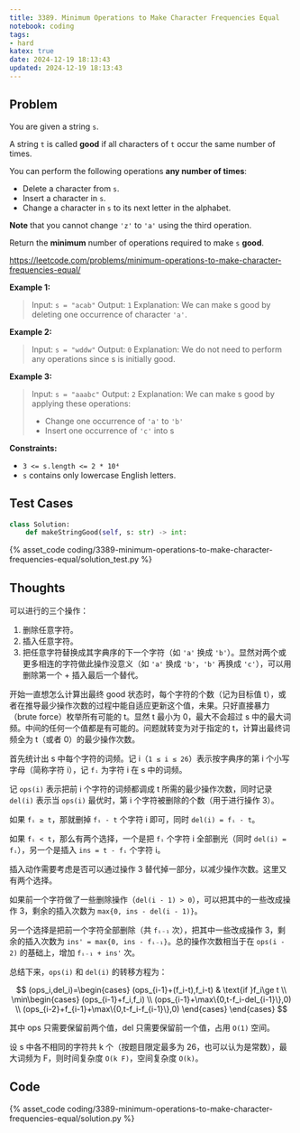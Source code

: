```yaml
---
title: 3389. Minimum Operations to Make Character Frequencies Equal
notebook: coding
tags:
- hard
katex: true
date: 2024-12-19 18:13:43
updated: 2024-12-19 18:13:43
---
```

## Problem

You are given a string `s`.

A string `t` is called **good** if all characters of `t` occur the same number of times.

You can perform the following operations **any number of times**:

- Delete a character from `s`.
- Insert a character in `s`.
- Change a character in `s` to its next letter in the alphabet.

**Note** that you cannot change `'z'` to `'a'` using the third operation.

Return the **minimum** number of operations required to make `s` **good**.

<https://leetcode.com/problems/minimum-operations-to-make-character-frequencies-equal/>

**Example 1:**

> Input: `s = "acab"`
> Output: `1`
> Explanation:
> We can make s good by deleting one occurrence of character `'a'`.

**Example 2:**

> Input: `s = "wddw"`
> Output: `0`
> Explanation:
> We do not need to perform any operations since s is initially good.

**Example 3:**

> Input: `s = "aaabc"`
> Output: `2`
> Explanation:
> We can make s good by applying these operations:
>
> - Change one occurrence of `'a'` to `'b'`
> - Insert one occurrence of `'c'` into s

**Constraints:**

- `3 <= s.length <= 2 * 10⁴`
- `s` contains only lowercase English letters.

## Test Cases

``` python
class Solution:
    def makeStringGood(self, s: str) -> int:
```

{% asset_code coding/3389-minimum-operations-to-make-character-frequencies-equal/solution_test.py %}

## Thoughts

可以进行的三个操作：

1. 删除任意字符。
2. 插入任意字符。
3. 把任意字符替换成其字典序的下一个字符（如 `'a'` 换成 `'b'`）。显然对两个或更多相连的字符做此操作没意义（如 `'a'` 换成 `'b'`，`'b'` 再换成 `'c'`），可以用删除第一个 + 插入最后一个替代。

开始一直想怎么计算出最终 good 状态时，每个字符的个数（记为目标值 t），或者在推导最少操作次数的过程中能自适应更新这个值，未果。只好直接暴力（brute force）枚举所有可能的 t。显然 t 最小为 0，最大不会超过 s 中的最大词频。中间的任何一个值都是有可能的。问题就转变为对于指定的 t，计算出最终词频全为 t（或者 0）的最少操作次数。

首先统计出 s 中每个字符的词频。记 i（`1 ≤ i ≤ 26`）表示按字典序的第 i 个小写字母（简称字符 i），记 `fᵢ` 为字符 i 在 s 中的词频。

记 `ops(i)` 表示把前 i 个字符的词频都调成 t 所需的最少操作次数，同时记录 `del(i)` 表示当 `ops(i)` 最优时，第 i 个字符被删除的个数（用于进行操作 3）。

如果 `fᵢ ≥ t`，那就删掉 `fᵢ - t` 个字符 i 即可，同时 `del(i) = fᵢ - t`。

如果 `fᵢ < t`，那么有两个选择，一个是把 `fᵢ` 个字符 i 全部删光（同时 `del(i) = fᵢ`），另一个是插入 `ins = t - fᵢ` 个字符 i。

插入动作需要考虑是否可以通过操作 3 替代掉一部分，以减少操作次数。这里又有两个选择。

如果前一个字符做了一些删除操作（`del(i - 1) > 0`），可以把其中的一些改成操作 3，剩余的插入次数为 `max{0, ins - del(i - 1)}`。

另一个选择是把前一个字符全部删除（共 `fᵢ₋₁` 次），把其中一些改成操作 3，剩余的插入次数为 `ins' = max{0, ins - fᵢ₋₁}`。总的操作次数相当于在 `ops(i - 2)` 的基础上，增加 `fᵢ₋₁ + ins'` 次。

总结下来，`ops(i)` 和 `del(i)` 的转移方程为：

$$
(ops_i,del_i)=\begin{cases}
  (ops_{i-1}+(f_i-t),f_i-t) & \text{if }f_i\ge t \\
  \min\begin{cases}
    (ops_{i-1}+f_i,f_i) \\
    (ops_{i-1}+\max\{0,t-f_i-del_{i-1}\},0) \\
    (ops_{i-2}+f_{i-1}+\max\{0,t-f_i-f_{i-1}\},0)
  \end{cases}
\end{cases}
$$

其中 ops 只需要保留前两个值，del 只需要保留前一个值，占用 `O(1)` 空间。

设 s 中各不相同的字符共 k 个（按题目限定最多为 26，也可以认为是常数），最大词频为 F，则时间复杂度 `O(k F)`，空间复杂度 `O(k)`。

## Code

{% asset_code coding/3389-minimum-operations-to-make-character-frequencies-equal/solution.py %}
